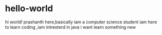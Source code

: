 # hello-world
hi world!
prashanth here,basically iam a computer science student iam here to learn coding ,iam intresterd in java 
i want learn something new 
